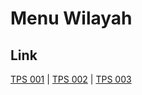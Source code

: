 # Menu Wilayah

## Link

[TPS 001](https://github.com/gigit-pemilu/pemilu-2024-74-sulawesi-tenggara/tree/main/pileg-dpr/hitung-suara/sub/74-sulawesi-tenggara/sub/14-buton-tengah/sub/02-mawasangka-timur/sub/2002-wambuloli/sub/001-tps)
 | 
[TPS 002](https://github.com/gigit-pemilu/pemilu-2024-74-sulawesi-tenggara/tree/main/pileg-dpr/hitung-suara/sub/74-sulawesi-tenggara/sub/14-buton-tengah/sub/02-mawasangka-timur/sub/2002-wambuloli/sub/002-tps)
 | 
[TPS 003](https://github.com/gigit-pemilu/pemilu-2024-74-sulawesi-tenggara/tree/main/pileg-dpr/hitung-suara/sub/74-sulawesi-tenggara/sub/14-buton-tengah/sub/02-mawasangka-timur/sub/2002-wambuloli/sub/003-tps)

